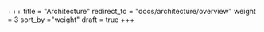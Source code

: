 +++
title = "Architecture"
redirect_to = "docs/architecture/overview"
weight = 3
sort_by ="weight"
draft = true
+++
